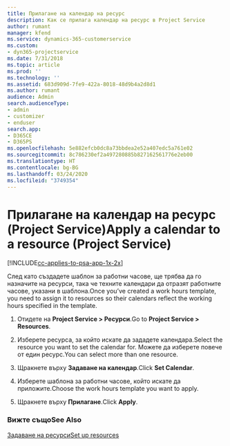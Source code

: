 ```yaml
---
title: Прилагане на календар на ресурс
description: Как се прилага календар на ресурс в Project Service
author: rumant
manager: kfend
ms.service: dynamics-365-customerservice
ms.custom:
- dyn365-projectservice
ms.date: 7/31/2018
ms.topic: article
ms.prod: ''
ms.technology: ''
ms.assetid: 683d909d-7fe9-422a-8018-48d9b4a2d8d1
ms.author: rumant
audience: Admin
search.audienceType:
- admin
- customizer
- enduser
search.app:
- D365CE
- D365PS
ms.openlocfilehash: 5e882efcb0dc8a73bbdea2e52a407edc5a761e02
ms.sourcegitcommit: 8c786230ef2a497280885b827162561776e2eb00
ms.translationtype: HT
ms.contentlocale: bg-BG
ms.lasthandoff: 03/24/2020
ms.locfileid: "3749354"
---
```

# <a name="apply-a-calendar-to-a-resource-project-service"></a><span data-ttu-id="cd62b-103">Прилагане на календар на ресурс (Project Service)</span><span class="sxs-lookup"><span data-stu-id="cd62b-103">Apply a calendar to a resource (Project Service)</span></span>

[!INCLUDE[cc-applies-to-psa-app-1x-2x](../includes/cc-applies-to-psa-app-1x-2x.md)]

<span data-ttu-id="cd62b-104">След като създадете шаблон за работни часове, ще трябва да го назначите на ресурси, така че техните календари да отразят работните часове, указани в шаблона.</span><span class="sxs-lookup"><span data-stu-id="cd62b-104">Once you’ve created a work hours template, you need to assign it to resources so their calendars reflect the working hours specified in the template.</span></span>  
  
1.  <span data-ttu-id="cd62b-105">Отидете на **Project Service > Ресурси**.</span><span class="sxs-lookup"><span data-stu-id="cd62b-105">Go to **Project Service > Resources**.</span></span>  
  
2.  <span data-ttu-id="cd62b-106">Изберете ресурса, за който искате да зададете календара.</span><span class="sxs-lookup"><span data-stu-id="cd62b-106">Select the resource you want to set the calendar for.</span></span> <span data-ttu-id="cd62b-107">Можете да изберете повече от един ресурс.</span><span class="sxs-lookup"><span data-stu-id="cd62b-107">You can select more than one resource.</span></span>  
  
3.  <span data-ttu-id="cd62b-108">Щракнете върху **Задаване на календар**.</span><span class="sxs-lookup"><span data-stu-id="cd62b-108">Click **Set Calendar**.</span></span>  
  
4.  <span data-ttu-id="cd62b-109">Изберете шаблона за работни часове, който искате да приложите.</span><span class="sxs-lookup"><span data-stu-id="cd62b-109">Choose the work hours template you want to apply.</span></span>  
  
5.  <span data-ttu-id="cd62b-110">Щракнете върху **Прилагане**.</span><span class="sxs-lookup"><span data-stu-id="cd62b-110">Click **Apply**.</span></span>  
  
### <a name="see-also"></a><span data-ttu-id="cd62b-111">Вижте също</span><span class="sxs-lookup"><span data-stu-id="cd62b-111">See Also</span></span>  
 [<span data-ttu-id="cd62b-112">Задаване на ресурси</span><span class="sxs-lookup"><span data-stu-id="cd62b-112">Set up resources</span></span>](../project-service/set-up-resources.md)
